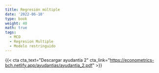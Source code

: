 ```yaml
---
title: Regresión múltiple
date: '2022-06-10'
type: book
weight: 40
math: true
tags:
  - MCO
  - Regresion Multiple
  - Modelo restringuido
---
```


{{< cta cta_text="Descargar ayudantía 2" cta_link="https://econometrics-bch.netlify.app/ayudantias/ayudantia_2.pdf" >}}

